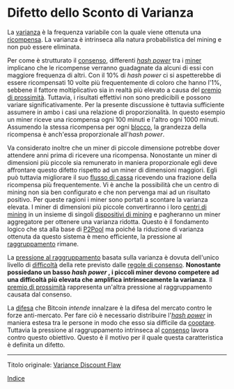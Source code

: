 # Difetto dello Sconto di Varianza



La [varianza](ch101-glossary.md#varianza) è la frequenza variabile con la quale viene ottenuta una [ricompensa](ch101-glossary.md#ricompensa-reward). La varianza è intrinseca alla natura probabilistica del mining e non può essere eliminata.

Per come è strutturato il [consenso](ch101-glossary.md#consenso), differenti [_hash power_](ch101-glossary.md#hash-power) tra i [miner]() implicano che le ricompense verranno guadagnate da alcuni di essi con maggiore frequenza di altri.  Con il 10% di _hash power_ ci si aspetterebbe di essere ricompensati 10 volte più frequentemente di coloro che hanno l'1%, sebbene il fattore moltiplicativo sia in realtà più elevato a causa del [premio di prossimità](ch036-proximity-premium-flaw.md). Tuttavia, i risultati effettivi non sono predicibili e possono variare significativamente. Per la presente discussione è tuttavia sufficiente assumere in ambo i casi una relazione di proporzionalità. In questo esempio un miner riceve una ricompensa ogni 100 minuti e l'altro ogni 1000 minuti. Assumendo la stessa ricompensa per ogni [blocco](ch101-glossary.md#blocco), la grandezza della ricompensa è anch'essa proporzionale all'_hash power_.

Va considerato inoltre che un miner di piccole dimensione potrebbe dover attendere anni prima di ricevere una ricompensa. Nonostante un miner di dimensioni più piccole sia remunerato in maniera proporzionale egli deve affrontare questo difetto rispetto ad un miner di dimensioni maggiori. Egli può tuttavia migliorare il suo [flusso di cassa](https://it.wikipedia.org/wiki/Flusso_di_cassa_operativo) ricevendo una frazione della ricompensa più frequentemente. Vi è anche la possibilità che un centro di mining non sia ben configurato e che non pervenga mai ad un risultato positivo. Per queste ragioni i miner sono portati a scontare la varianza elevata. I miner di dimensioni più piccole convertiranno i loro [centri di mining](ch101-glossary.md#centro-di-mining-mine) in un insieme di singoli [dispositivi di mining](ch101-glossary.md#dispositivo-di-mining-grind) e pagheranno un miner aggregatore per ottenere una varianza ridotta. Questo è il fondamento logico che sta alla base di [P2Pool](https://en.bitcoin.it/wiki/P2Pool) ma poiché la riduzione di varianza ottenuta da questo sistema è meno efficiente, la pressione al [raggruppamento](ch101-glossary.md#raggruppamento-pooling) rimane.

La [pressione al raggruppamento](ch039-pooling-pressure-risk.md) basata sulla varianza è dovuta dell'unico livello di [difficoltà](ch101-glossary.md#difficoltà) della rete previsto dalle [regole di consenso](ch101-glossary.md#regole-di-consenso). **Nonostante possiedano un basso _hash power_ , i piccoli miner devono competere ad una difficoltà più elevata che amplifica intrinsecamente la varianza**. Il [premio di prossimità](ch036-proximity-premium-flaw.md) rappresenta un'altra pressione al raggruppamento causata dal consenso.

La [difesa](ch004-axiom-of-resistance.md) che Bitcoin _intende_ innalzare è la difesa del mercato contro le forze anti-mercato. Per fare ciò è necessario distribuire l'[_hash power_](ch101-glossary.md#hash-power) in maniera estesa tra le persone in modo che esso sia difficile da [cooptare](ch101-glossary.md#cooptazione-co-option).  Tuttavia la pressione al raggruppamento intrinseca al [consenso]() lavora contro questo obiettivo. Questo è il motivo per il quale questa caratteristica è definita un difetto.

---

Titolo originale: [Variance Discount Flaw](https://github.com/libbitcoin/libbitcoin-system/wiki/Variance-Discount-Flaw)

[Indice](/README.md)

